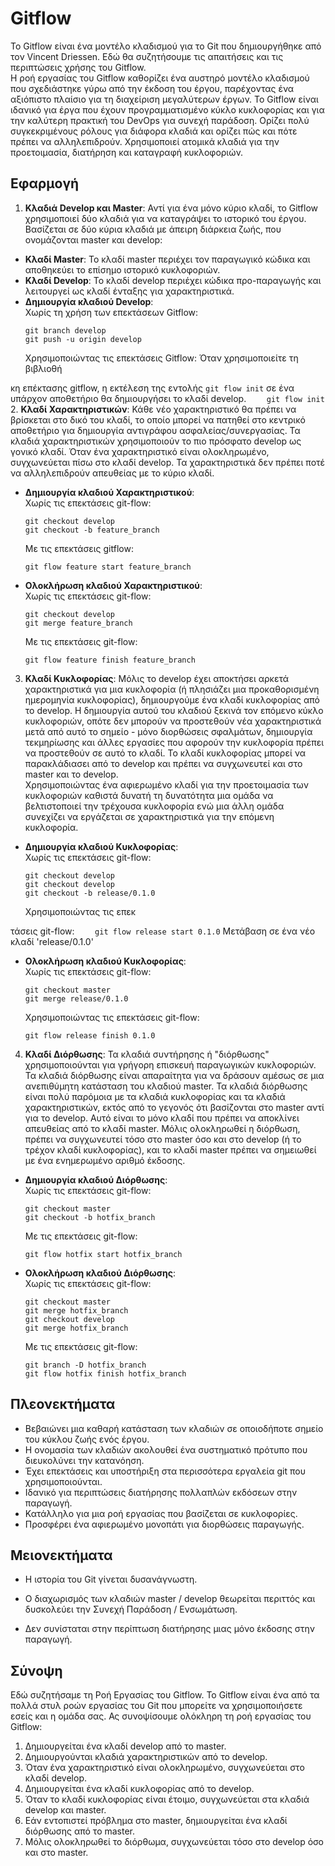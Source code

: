 # Gitflow

Το Gitflow είναι ένα μοντέλο κλαδισμού για το Git που δημιουργήθηκε από τον Vincent Driessen. Εδώ θα συζητήσουμε τις απαιτήσεις και τις περιπτώσεις χρήσης του Gitflow.<br />
Η ροή εργασίας του Gitflow καθορίζει ένα αυστηρό μοντέλο κλαδισμού που σχεδιάστηκε γύρω από την έκδοση του έργου, παρέχοντας ένα αξιόπιστο πλαίσιο για τη διαχείριση μεγαλύτερων έργων. Το Gitflow είναι ιδανικό για έργα που έχουν προγραμματισμένο κύκλο κυκλοφορίας και για την καλύτερη πρακτική του DevOps για συνεχή παράδοση. Ορίζει πολύ συγκεκριμένους ρόλους για διάφορα κλαδιά και ορίζει πώς και πότε πρέπει να αλληλεπιδρούν. Χρησιμοποιεί ατομικά κλαδιά για την προετοιμασία, διατήρηση και καταγραφή κυκλοφοριών.

## Εφαρμογή

1. **Κλαδιά Develop και Master**: Αντί για ένα μόνο κύριο κλαδί, το Gitflow χρησιμοποιεί δύο κλαδιά για να καταγράψει το ιστορικό του έργου. Βασίζεται σε δύο κύρια κλαδιά με άπειρη διάρκεια ζωής, που ονομάζονται master και develop:

- **Κλαδί Master**: Το κλαδί master περιέχει τον παραγωγικό κώδικα και αποθηκεύει το επίσημο ιστορικό κυκλοφοριών.
- **Κλαδί Develop**: Το κλαδί develop περιέχει κώδικα προ-παραγωγής και λειτουργεί ως κλαδί ένταξης για χαρακτηριστικά.
- **Δημιουργία κλαδιού Develop**:<br />
  Χωρίς τη χρήση των επεκτάσεων Gitflow:
  ```
  git branch develop
  git push -u origin develop
  ```
  Χρησιμοποιώντας τις επεκτάσεις Gitflow: Όταν χρησιμοποιείτε τη βιβλιοθή

κη επέκτασης gitflow, η εκτέλεση της εντολής `git flow init` σε ένα υπάρχον αποθετήριο θα δημιουργήσει το κλαδί develop.
`     git flow init
    ` 2. **Κλαδί Χαρακτηριστικών**: Κάθε νέο χαρακτηριστικό θα πρέπει να βρίσκεται στο δικό του κλαδί, το οποίο μπορεί να πατηθεί στο κεντρικό αποθετήριο για δημιουργία αντιγράφου ασφαλείας/συνεργασίας. Τα κλαδιά χαρακτηριστικών χρησιμοποιούν το πιο πρόσφατο develop ως γονικό κλαδί. Όταν ένα χαρακτηριστικό είναι ολοκληρωμένο, συγχωνεύεται πίσω στο κλαδί develop. Τα χαρακτηριστικά δεν πρέπει ποτέ να αλληλεπιδρούν απευθείας με το κύριο κλαδί.

- **Δημιουργία κλαδιού Χαρακτηριστικού**: <br />
  Χωρίς τις επεκτάσεις git-flow:
  ```
  git checkout develop
  git checkout -b feature_branch
  ```
  Με τις επεκτάσεις gitflow:
  ```
  git flow feature start feature_branch
  ```
- **Ολοκλήρωση κλαδιού Χαρακτηριστικού**: <br />
  Χωρίς τις επεκτάσεις git-flow:
  ```
  git checkout develop
  git merge feature_branch
  ```
  Με τις επεκτάσεις git-flow:
  ```
  git flow feature finish feature_branch
  ```

3. **Κλαδί Κυκλοφορίας**: Μόλις το develop έχει αποκτήσει αρκετά χαρακτηριστικά για μια κυκλοφορία (ή πλησιάζει μια προκαθορισμένη ημερομηνία κυκλοφορίας), δημιουργούμε ένα κλαδί κυκλοφορίας από το develop. Η δημιουργία αυτού του κλαδιού ξεκινά τον επόμενο κύκλο κυκλοφοριών, οπότε δεν μπορούν να προστεθούν νέα χαρακτηριστικά μετά από αυτό το σημείο - μόνο διορθώσεις σφαλμάτων, δημιουργία τεκμηρίωσης και άλλες εργασίες που αφορούν την κυκλοφορία πρέπει να προστεθούν σε αυτό το κλαδί. Το κλαδί κυκλοφορίας μπορεί να παρακλάδιασει από το develop και πρέπει να συγχωνευτεί και στο master και το develop. <br />
   Χρησιμοποιώντας ένα αφιερωμένο κλαδί για την προετοιμασία των κυκλοφοριών καθιστά δυνατή τη δυνατότητα μια ομάδα να βελτιστοποιεί την τρέχουσα κυκλοφορία ενώ μια άλλη ομάδα συνεχίζει να εργάζεται σε χαρακτηριστικά για την επόμενη κυκλοφορία.

- **Δημιουργία κλαδιού Κυκλοφορίας**: <br />
  Χωρίς τις επεκτάσεις git-flow:
  ```
  git checkout develop
  git checkout develop
  git checkout -b release/0.1.0
  ```
  Χρησιμοποιώντας τις επεκ

τάσεις git-flow:
`     git flow release start 0.1.0
    `
Μετάβαση σε ένα νέο κλαδί 'release/0.1.0'

- **Ολοκλήρωση κλαδιού Κυκλοφορίας**: <br />
  Χωρίς τις επεκτάσεις git-flow:
  ```
  git checkout master
  git merge release/0.1.0
  ```
  Χρησιμοποιώντας τις επεκτάσεις git-flow:
  ```
  git flow release finish 0.1.0
  ```

4. **Κλαδί Διόρθωσης**: Τα κλαδιά συντήρησης ή "διόρθωσης" χρησιμοποιούνται για γρήγορη επισκευή παραγωγικών κυκλοφοριών. Τα κλαδιά διόρθωσης είναι απαραίτητα για να δράσουν αμέσως σε μια ανεπιθύμητη κατάσταση του κλαδιού master. Τα κλαδιά διόρθωσης είναι πολύ παρόμοια με τα κλαδιά κυκλοφορίας και τα κλαδιά χαρακτηριστικών, εκτός από το γεγονός ότι βασίζονται στο master αντί για το develop. Αυτό είναι το μόνο κλαδί που πρέπει να αποκλίνει απευθείας από το κλαδί master. Μόλις ολοκληρωθεί η διόρθωση, πρέπει να συγχωνευτεί τόσο στο master όσο και στο develop (ή το τρέχον κλαδί κυκλοφορίας), και το κλαδί master πρέπει να σημειωθεί με ένα ενημερωμένο αριθμό έκδοσης.

- **Δημιουργία κλαδιού Διόρθωσης**: <br />
  Χωρίς τις επεκτάσεις git-flow:
  ```
  git checkout master
  git checkout -b hotfix_branch
  ```
  Με τις επεκτάσεις git-flow:
  ```
  git flow hotfix start hotfix_branch
  ```
- **Ολοκλήρωση κλαδιού Διόρθωσης**: <br />
  Χωρίς τις επεκτάσεις git-flow:
  ```
  git checkout master
  git merge hotfix_branch
  git checkout develop
  git merge hotfix_branch
  ```
  Με τις επεκτάσεις git-flow:
  ```
  git branch -D hotfix_branch
  git flow hotfix finish hotfix_branch
  ```

## Πλεονεκτήματα

- Βεβαιώνει μια καθαρή κατάσταση των κλαδιών σε οποιοδήποτε σημείο του κύκλου ζωής ενός έργου.
- Η ονομασία των κλαδιών ακολουθεί ένα συστηματικό πρότυπο που διευκολύνει την κατανόηση.
- Έχει επεκτάσεις και υποστήριξη στα περισσότερα εργαλεία git που χρησιμοποιούνται.
- Ιδανικό για περιπτώσεις διατήρησης πολλαπλών εκδόσεων στην παραγωγή.
- Κατάλληλο για μια ροή εργασίας που βασίζεται σε κυκλοφορίες.
- Προσφέρει ένα αφιερωμένο μονοπάτι για διορθώσεις παραγωγής.

## Μειονεκτήματα

- Η ιστορία του Git γίνεται δυσανάγνωστη.
- Ο διαχωρισμός των κλαδιών master / develop θεωρείται περιττός και δυσκολεύει την Συνεχή Παράδοση / Ενσωμάτωση.

- Δεν συνίσταται στην περίπτωση διατήρησης μιας μόνο έκδοσης στην παραγωγή.

## Σύνοψη

Εδώ συζητήσαμε τη Ροή Εργασίας του Gitflow. Το Gitflow είναι ένα από τα πολλά στυλ ροών εργασίας του Git που μπορείτε να χρησιμοποιήσετε εσείς και η ομάδα σας. Ας συνοψίσουμε ολόκληρη τη ροή εργασίας του Gitflow:

1. Δημιουργείται ένα κλαδί develop από το master.
2. Δημιουργούνται κλαδιά χαρακτηριστικών από το develop.
3. Όταν ένα χαρακτηριστικό είναι ολοκληρωμένο, συγχωνεύεται στο κλαδί develop.
4. Δημιουργείται ένα κλαδί κυκλοφορίας από το develop.
5. Όταν το κλαδί κυκλοφορίας είναι έτοιμο, συγχωνεύεται στα κλαδιά develop και master.
6. Εάν εντοπιστεί πρόβλημα στο master, δημιουργείται ένα κλαδί διόρθωσης από το master.
7. Μόλις ολοκληρωθεί το διόρθωμα, συγχωνεύεται τόσο στο develop όσο και στο master.
